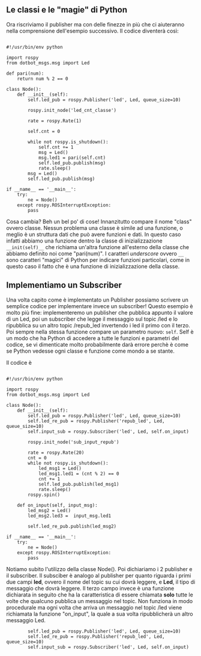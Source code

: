 ## Le classi e le "magie" di Python ##
Ora riscriviamo il publisher ma con delle finezze in più che ci aiuteranno nella comprensione dell'esempio successivo.
Il codice diventerà così:

```

#!/usr/bin/env python

import rospy
from dotbot_msgs.msg import Led

def pari(num):
    return num % 2 == 0

class Node():
    def __init__(self):
        self.led_pub = rospy.Publisher('led', Led, queue_size=10)
        
        rospy.init_node('led_cnt_classe')
        
        rate = rospy.Rate(1)
        
        self.cnt = 0
        
        while not rospy.is_shutdown():
            self.cnt += 1
            msg = Led()
            msg.led1 = pari(self.cnt)
            self.led_pub.publish(msg)
            rate.sleep()
        msg = Led()
        self.led_pub.publish(msg)

if __name__ == '__main__':
    try:
        ne = Node()
    except rospy.ROSInterruptException:
        pass

```

Cosa cambia? Beh un bel po' di cose! Innanzitutto compare il nome "class" ovvero classe. Nessun problema una classe è simile ad una funzione, o meglio è un struttura dati che può avere funzioni e dati. In questo caso infatti abbiamo una funzione dentro la classe di inizializzazione `__init(self)__` che richiama un'altra funzione all'esterno della classe che abbiamo definito noi come "pari(num)". I caratteri *underscore* ovvero `__`  sono caratteri "magici" di Python per indicare funzioni particolari, come in questo caso il fatto che è una funzione di inizializzazione della classe.

## Implementiamo un Subscriber ##
Una volta capito come è implementato un Publisher possiamo scrivere un semplice codice per implementare invece un subscriber!
Questo esempio è molto più fine: implementeremo un publisher che pubblica appunto il valore di un Led, poi un subscriber che legge il messaggio sul topic /led e lo ripubblica su un altro topic /repub_led invertendo i led il primo con il terzo. Poi sempre nella stessa funzione compare un parametro nuovo: `self`. Self è un modo che ha Python di accedere a tutte le funzioni e parametri del codice, se vi dimenticate molto probabilmente darà errore perchè è come se Python vedesse ogni classe e funzione come mondo a se stante.

Il codice è

```

#!/usr/bin/env python

import rospy
from dotbot_msgs.msg import Led

class Node():
    def __init__(self):
        self.led_pub = rospy.Publisher('led', Led, queue_size=10)
        self.led_re_pub = rospy.Publisher('repub_led', Led, queue_size=10)
        self.input_sub = rospy.Subscriber('led', Led, self.on_input)
        
        rospy.init_node('sub_input_repub')
        
        rate = rospy.Rate(20)
        cnt = 0
        while not rospy.is_shutdown():
            led_msg1 = Led()
            led_msg1.led1 = (cnt % 2) == 0
            cnt += 1
            self.led_pub.publish(led_msg1)
            rate.sleep()
        rospy.spin()
        
    def on_input(self, input_msg):
        led_msg2 = Led()
        led_msg2.led3 =  input_msg.led1
        
        self.led_re_pub.publish(led_msg2)

if __name__ == '__main__':
    try:
        ne = Node()
    except rospy.ROSInterruptException:
        pass

```

Notiamo subito l'utilizzo della classe Node(). Poi dichiariamo i 2 publisher e il subscriber. Il subsciber è analogo al publisher per quanto riguarda i primi due campi **led**, ovvero il nome del topic su cui dovrà leggere, e **Led**, il tipo di messaggio che dovrà leggere. Il terzo campo invece è una funzione dichiarata in seguito che ha la caratteristica di essere chiamata **solo** tutte le volte che qualcuno pubblica un messaggio nel topic. Non funziona in modo procedurale ma ogni volta che arriva un messaggio nel topic /led viene richiamata la funzione "on_input", la quale a sua volta ripubblicherà un altro messaggio Led.

```
        self.led_pub = rospy.Publisher('led', Led, queue_size=10)
        self.led_re_pub = rospy.Publisher('repub_led', Led, queue_size=10)
        self.input_sub = rospy.Subscriber('led', Led, self.on_input)

```

